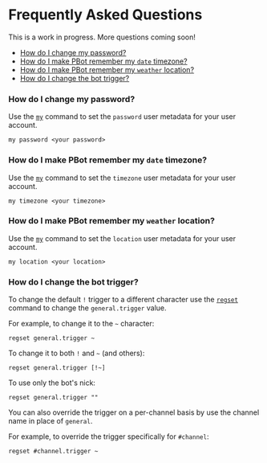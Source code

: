 # Frequently Asked Questions
This is a work in progress. More questions coming soon!

<!-- md-toc-begin -->
  * [How do I change my password?](#how-do-i-change-my-password)
  * [How do I make PBot remember my `date` timezone?](#how-do-i-make-pbot-remember-my-date-timezone)
  * [How do I make PBot remember my `weather` location?](#how-do-i-make-pbot-remember-my-weather-location)
  * [How do I change the bot trigger?](#how-do-i-change-the-bot-trigger)
<!-- md-toc-end -->

### How do I change my password?
Use the [`my`](Commands.md#my) command to set the `password` user metadata for your
user account.

    my password <your password>

### How do I make PBot remember my `date` timezone?
Use the [`my`](Commands.md#my) command to set the `timezone` user metadata for your
user account.

    my timezone <your timezone>

### How do I make PBot remember my `weather` location?
Use the [`my`](Commands.md#my) command to set the `location` user metadata for your
user account.

    my location <your location>

### How do I change the bot trigger?
To change the default `!` trigger to a different character use the [`regset`](Registry.md#regset)
command to change the `general.trigger` value.

For example, to change it to the `~` character:

    regset general.trigger ~

To change it to both `!` and `~` (and others):

    regset general.trigger [!~]

To use only the bot's nick:

    regset general.trigger ""

You can also override the trigger on a per-channel basis by use the channel name
in place of `general`.

For example, to override the trigger specifically for `#channel`:

    regset #channel.trigger ~


